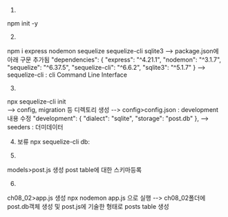 1.
npm init -y

2.
npm i express nodemon sequelize sequelize-cli sqlite3
--> package.json에 아래 구문 추가됨
  "dependencies": {
    "express": "^4.21.1",
    "nodemon": "^3.1.7",
    "sequelize": "^6.37.5",
    "sequelize-cli": "^6.6.2",
    "sqlite3": "^5.1.7"
  }
--> sequelize-cli : cli Command Line Interface

3.
npx sequelize-cli init  
--> config, migration 등 디렉토리 생성
--> config>config.json : development 내용 수정
"development": {
    "dialect": "sqlite",
    "storage": "post.db"
  },
  --> seeders : 더미데이터

4. 보류
npx sequelize-cli db:

5.
models>post.js 생성
post table에 대한 스키마등록

6. 
ch08_02>app.js 생성
npx nodemon app.js 으로 실행
--> ch08_02폴더에 post.db객체 생성 및 post.js에 기술한 형태로 posts table 생성